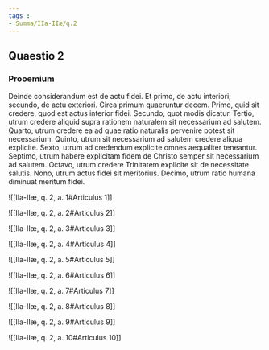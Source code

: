 ```yaml
---
tags : 
- Summa/IIa-IIæ/q.2
---
```


## Quaestio 2

### Prooemium

Deinde considerandum est de actu fidei. Et primo, de actu interiori; secundo, de actu exteriori. Circa primum quaeruntur decem. Primo, quid sit credere, quod est actus interior fidei. Secundo, quot modis dicatur. Tertio, utrum credere aliquid supra rationem naturalem sit necessarium ad salutem. Quarto, utrum credere ea ad quae ratio naturalis pervenire potest sit necessarium. Quinto, utrum sit necessarium ad salutem credere aliqua explicite. Sexto, utrum ad credendum explicite omnes aequaliter teneantur. Septimo, utrum habere explicitam fidem de Christo semper sit necessarium ad salutem. Octavo, utrum credere Trinitatem explicite sit de necessitate salutis. Nono, utrum actus fidei sit meritorius. Decimo, utrum ratio humana diminuat meritum fidei.

![[IIa-IIæ, q. 2, a. 1#Articulus 1]]

![[IIa-IIæ, q. 2, a. 2#Articulus 2]]

![[IIa-IIæ, q. 2, a. 3#Articulus 3]]

![[IIa-IIæ, q. 2, a. 4#Articulus 4]]

![[IIa-IIæ, q. 2, a. 5#Articulus 5]]

![[IIa-IIæ, q. 2, a. 6#Articulus 6]]

![[IIa-IIæ, q. 2, a. 7#Articulus 7]]

![[IIa-IIæ, q. 2, a. 8#Articulus 8]]

![[IIa-IIæ, q. 2, a. 9#Articulus 9]]

![[IIa-IIæ, q. 2, a. 10#Articulus 10]]

